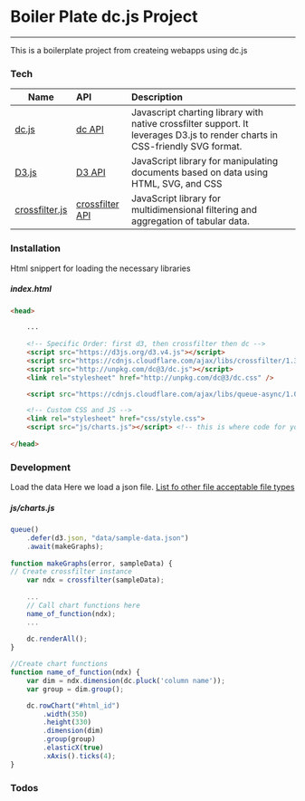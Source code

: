 # Boiler Plate dc.js Project
---
This is a boilerplate project from createing webapps using dc.js
### Tech
| Name        | API | Description          
| ------------- |:-------------| :-------------| 
| [dc.js]           | [dc API]          | Javascript charting library with native crossfilter support. It leverages D3.js to render charts in CSS-friendly SVG format.|
| [D3.js]           | [D3 API]          | JavaScript library for manipulating documents based on data using HTML, SVG, and CSS |
| [crossfilter.js]  | [crossfilter API] | JavaScript library for multidimensional filtering and aggregation of tabular data.|



### Installation
Html snippert for loading the necessary libraries
##### index.html
```html
<head>

    ... 
    
    <!-- Specific Order: first d3, then crossfilter then dc -->
    <script src="https://d3js.org/d3.v4.js"></script>
    <script src="https://cdnjs.cloudflare.com/ajax/libs/crossfilter/1.3.12/crossfilter.js"></script>
    <script src="http://unpkg.com/dc@3/dc.js"></script>
    <link rel="stylesheet" href="http://unpkg.com/dc@3/dc.css" />

    <script src="https://cdnjs.cloudflare.com/ajax/libs/queue-async/1.0.7/queue.js"></script>

    <!-- Custom CSS and JS -->
    <link rel="stylesheet" href="css/style.css">
    <script src="js/charts.js"></script> <!-- this is where code for your charts will go -->
    
</head>
```

### Development
Load the data
Here we load a json file. [List fo other file acceptable file types](https://github.com/d3/d3/blob/master/API.md#fetches-d3-fetch)
##### js/charts.js
```javascript
queue()
    .defer(d3.json, "data/sample-data.json")
    .await(makeGraphs);
    
function makeGraphs(error, sampleData) {
// Create crossfilter instance
    var ndx = crossfilter(sampleData);
    
    ...
    // Call chart functions here
    name_of_function(ndx);
    ...
    
    dc.renderAll();
}

//Create chart functions
function name_of_function(ndx) {
    var dim = ndx.dimension(dc.pluck('column name'));
    var group = dim.group();

    dc.rowChart("#html_id")
        .width(350)
        .height(330)
        .dimension(dim)
        .group(group)
        .elasticX(true)
        .xAxis().ticks(4);
}
```




### Todos


   [dc.js]: https://github.com/dc-js/dc.js
   [dc API]: http://dc-js.github.io/dc.js/docs/html/
   [D3.js]: https://d3js.org/
   [D3 API]: https://github.com/d3/d3/blob/master/API.md
   [crossfilter.js]: http://square.github.io/crossfilter/
   [crossfilter API]: https://github.com/square/crossfilter/wiki/API-Reference

